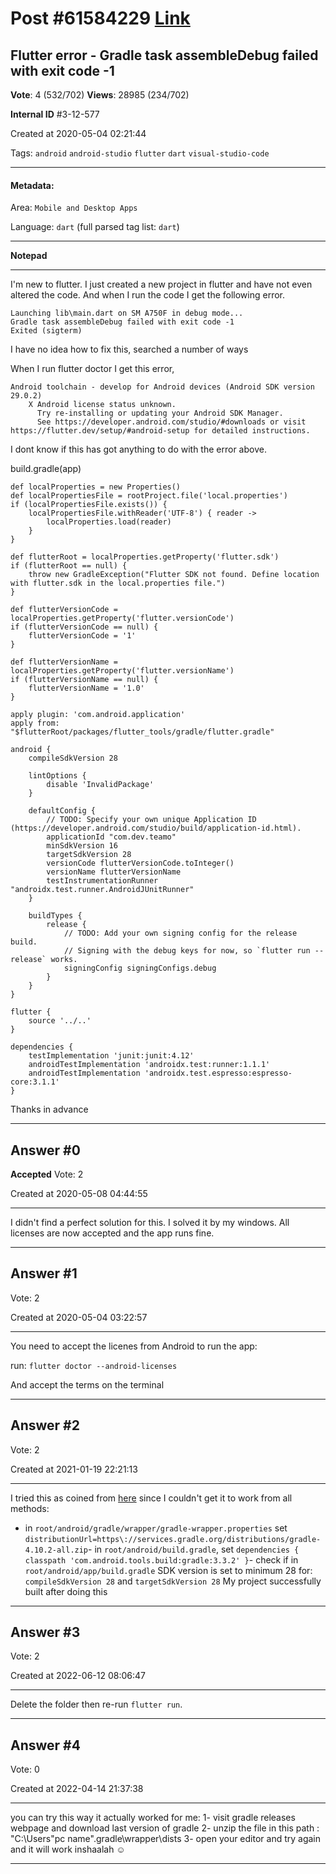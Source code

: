 
# Post \#61584229 [Link](https://stackoverflow.com/questions/61584229/)

## Flutter error - Gradle task assembleDebug failed with exit code -1

**Vote**: 4 (532/702) **Views**: 28985 (234/702) 

**Internal ID** \#3-12-577

Created at 2020-05-04 02:21:44

Tags: `android` `android-studio` `flutter` `dart` `visual-studio-code`

----------

#### Metadata:

Area: `Mobile and Desktop Apps`

Language: `dart` (full parsed tag list: `dart`)

----------

**Notepad**


----------

I'm new to flutter. I just created a new project in flutter and have not even altered the code.
And when I run the code I get the following error.

```
Launching lib\main.dart on SM A750F in debug mode...
Gradle task assembleDebug failed with exit code -1
Exited (sigterm)
```


I have no idea how to fix this, searched a number of ways

When I run flutter doctor I get this error,

```
Android toolchain - develop for Android devices (Android SDK version 29.0.2)
    X Android license status unknown.
      Try re-installing or updating your Android SDK Manager.
      See https://developer.android.com/studio/#downloads or visit https://flutter.dev/setup/#android-setup for detailed instructions.
```


I dont know if this has got anything to do with the error above.

build.gradle(app) 

```
def localProperties = new Properties()
def localPropertiesFile = rootProject.file('local.properties')
if (localPropertiesFile.exists()) {
    localPropertiesFile.withReader('UTF-8') { reader ->
        localProperties.load(reader)
    }
}

def flutterRoot = localProperties.getProperty('flutter.sdk')
if (flutterRoot == null) {
    throw new GradleException("Flutter SDK not found. Define location with flutter.sdk in the local.properties file.")
}

def flutterVersionCode = localProperties.getProperty('flutter.versionCode')
if (flutterVersionCode == null) {
    flutterVersionCode = '1'
}

def flutterVersionName = localProperties.getProperty('flutter.versionName')
if (flutterVersionName == null) {
    flutterVersionName = '1.0'
}

apply plugin: 'com.android.application'
apply from: "$flutterRoot/packages/flutter_tools/gradle/flutter.gradle"

android {
    compileSdkVersion 28

    lintOptions {
        disable 'InvalidPackage'
    }

    defaultConfig {
        // TODO: Specify your own unique Application ID (https://developer.android.com/studio/build/application-id.html).
        applicationId "com.dev.teamo"
        minSdkVersion 16
        targetSdkVersion 28
        versionCode flutterVersionCode.toInteger()
        versionName flutterVersionName
        testInstrumentationRunner "androidx.test.runner.AndroidJUnitRunner"
    }

    buildTypes {
        release {
            // TODO: Add your own signing config for the release build.
            // Signing with the debug keys for now, so `flutter run --release` works.
            signingConfig signingConfigs.debug
        }
    }
}

flutter {
    source '../..'
}

dependencies {
    testImplementation 'junit:junit:4.12'
    androidTestImplementation 'androidx.test:runner:1.1.1'
    androidTestImplementation 'androidx.test.espresso:espresso-core:3.1.1'
}
```


Thanks in advance


----------
        
## Answer \#0

**Accepted** Vote: 2

Created at 2020-05-08 04:44:55

------------

I didn't find a perfect solution for this.
I solved it by  my windows. All licenses are now accepted and the app runs fine.


------------
    
    
## Answer \#1

 Vote: 2

Created at 2020-05-04 03:22:57

------------

You need to accept the licenes from Android to run the app:

run: 
`flutter doctor --android-licenses`

And accept the terms on the terminal


------------
    
    
## Answer \#2

 Vote: 2

Created at 2021-01-19 22:21:13

------------

I tried this as coined from [here](https://nabil6391.medium.com/solutions-to-flutter-error-gradle-task-assembledebug-failed-with-exit-code-1-1d2c36b2001a) since I couldn't get it to work from all methods:
- in `root/android/gradle/wrapper/gradle-wrapper.properties` set
`distributionUrl=https\://services.gradle.org/distributions/gradle-4.10.2-all.zip`- in `root/android/build.gradle`, set
`dependencies { classpath 'com.android.tools.build:gradle:3.3.2' }`- check if in `root/android/app/build.gradle` SDK version is set to minimum 28 for:
`compileSdkVersion 28` and `targetSdkVersion 28`
My project successfully built after doing this


------------
    
    
## Answer \#3

 Vote: 2

Created at 2022-06-12 08:06:47

------------

Delete the  folder then re-run `flutter run`.


------------
    
    
## Answer \#4

 Vote: 0

Created at 2022-04-14 21:37:38

------------

you can try this way it actually worked for me:
1- visit gradle releases webpage and download last version of gradle
2- unzip the file in this path : "C:\Users"pc name".gradle\wrapper\dists
3- open your editor and try again and it will work inshaalah ☺


------------
    
    